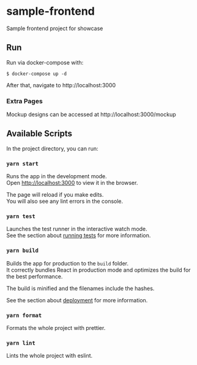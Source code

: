 # sample-frontend

Sample frontend project for showcase

## Run

Run via docker-compose with:

```shell
$ docker-compose up -d
```

After that, navigate to http://localhost:3000

### Extra Pages

Mockup designs can be accessed at http://localhost:3000/mockup

## Available Scripts

In the project directory, you can run:

### `yarn start`

Runs the app in the development mode.\
Open [http://localhost:3000](http://localhost:3000) to view it in the browser.

The page will reload if you make edits.\
You will also see any lint errors in the console.

### `yarn test`

Launches the test runner in the interactive watch mode.\
See the section about [running tests](https://facebook.github.io/create-react-app/docs/running-tests) for more
information.

### `yarn build`

Builds the app for production to the `build` folder.\
It correctly bundles React in production mode and optimizes the build for the best performance.

The build is minified and the filenames include the hashes.

See the section about [deployment](https://facebook.github.io/create-react-app/docs/deployment) for more information.

### `yarn format`

Formats the whole project with prettier.

### `yarn lint`

Lints the whole project with eslint.
